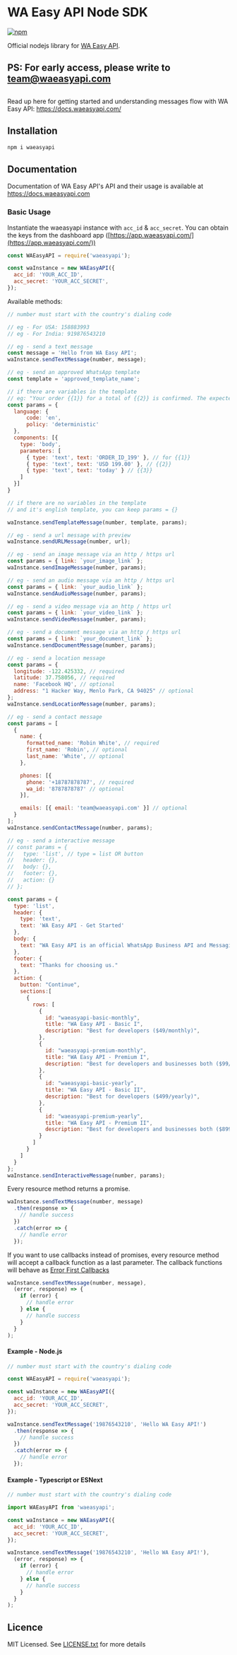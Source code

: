 # WA Easy API Node SDK

[![npm](https://img.shields.io/npm/v/waeasyapi.svg?maxAge=2592000?style=flat-square)](https://www.npmjs.com/package/waeasyapi)

Official nodejs library for [WA Easy API](https://waeasyapi.com/).

## PS: For early access, please write to team@waeasyapi.com
## 

Read up here for getting started and understanding messages flow with WA Easy API: <https://docs.waeasyapi.com/>

## Installation

```bash
npm i waeasyapi
```

## Documentation

Documentation of WA Easy API's API and their usage is available at <https://docs.waeasyapi.com>

### Basic Usage

Instantiate the waeasyapi instance with `acc_id` & `acc_secret`. You can obtain the keys from the dashboard app ([https://app.waeasyapi.com/](https://app.waeasyapi.com/))

```js
const WAEasyAPI = require('waeasyapi');

const waInstance = new WAEasyAPI({
  acc_id: 'YOUR_ACC_ID',
  acc_secret: 'YOUR_ACC_SECRET',
});
```

Available methods:

```js
// number must start with the country's dialing code

// eg - For USA: 158883993
// eg - For India: 919876543210

// eg - send a text message
const message = 'Hello from WA Easy API';
waInstance.sendTextMessage(number, message);

```

```js
// eg - send an approved WhatsApp template
const template = 'approved_template_name';

// if there are variables in the template
// eg: "Your order {{1}} for a total of {{2}} is confirmed. The expected delivery is {{3}}."
const params = {
  language: {
      code: 'en',
      policy: 'deterministic'
  },
  components: [{
    type: 'body',
    parameters: [
      { type: 'text', text: 'ORDER_ID_199' }, // for {{1}}
      { type: 'text', text: 'USD 199.00' }, // {{2}}
      { type: 'text', text: 'today' } // {{3}}
    ]
  }]
}

// if there are no variables in the template 
// and it's english template, you can keep params = {}

waInstance.sendTemplateMessage(number, template, params);
```

```js
// eg - send a url message with preview
waInstance.sendURLMessage(number, url);

// eg - send an image message via an http / https url
const params = { link: `your_image_link` };
waInstance.sendImageMessage(number, params);

// eg - send an audio message via an http / https url
const params = { link: `your_audio_link` };
waInstance.sendAudioMessage(number, params);

// eg - send a video message via an http / https url
const params = { link: `your_video_link` };
waInstance.sendVideoMessage(number, params);

// eg - send a document message via an http / https url
const params = { link: `your_document_link` };
waInstance.sendDocumentMessage(number, params);
```

```js
// eg - send a location message 
const params = {
  longitude: -122.425332, // required
  latitude: 37.758056, // required
  name: 'Facebook HQ', // optional
  address: "1 Hacker Way, Menlo Park, CA 94025" // optional
};
waInstance.sendLocationMessage(number, params);
```

```js
// eg - send a contact message
const params = [
  {
    name: {
      formatted_name: 'Robin White', // required
      first_name: 'Robin', // optional
      last_name: 'White', // optional
    },

    phones: [{ 
      phone: '+18787878787', // required
      wa_id: '8787878787' // optional
    }],

    emails: [{ email: 'team@waeasyapi.com' }] // optional
  }
];
waInstance.sendContactMessage(number, params);
```

```js
// eg - send a interactive message 
// const params = {
//   type: 'list', // type = list OR button
//   header: {},
//   body: {},
//   footer: {},
//   action: {}
// };

const params = {
  type: 'list',
  header: {
    type: 'text',
    text: 'WA Easy API - Get Started'
  },
  body: {
    text: "WA Easy API is an official WhatsApp Business API and Messagin Platform."
  },
  footer: {
    text: "Thanks for choosing us."
  },
  action: {
    button: "Continue",
    sections:[
      {
        rows: [
          {
            id: "waeasyapi-basic-monthly",
            title: "WA Easy API - Basic I",
            description: "Best for developers ($49/monthly)",           
          },
          {
            id: "waeasyapi-premium-monthly",
            title: "WA Easy API - Premium I",
            description: "Best for developers and businesses both ($99/monthly)",           
          },
          {
            id: "waeasyapi-basic-yearly",
            title: "WA Easy API - Basic II",
            description: "Best for developers ($499/yearly)",           
          },
          {
            id: "waeasyapi-premium-yearly",
            title: "WA Easy API - Premium II",
            description: "Best for developers and businesses both ($899/yearly)",           
          }
        ]
      }
    ]
  }
};
waInstance.sendInteractiveMessage(number, params);
```

Every resource method returns a promise.

```js
waInstance.sendTextMessage(number, message)
  .then(response => {
    // handle success
  })
  .catch(error => {
    // handle error
  });
```

If you want to use callbacks instead of promises, every resource method will accept a callback function as a last parameter. The callback functions will behave as [Error First Callbacks ](http://fredkschott.com/post/2014/03/understanding-error-first-callbacks-in-node-js/)

```js
waInstance.sendTextMessage(number, message),
  (error, response) => {
    if (error) {
      // handle error
    } else {
      // handle success
    }
  }
);
```

#### Example - Node.js

```js
// number must start with the country's dialing code

const WAEasyAPI = require('waeasyapi');

const waInstance = new WAEasyAPI({
  acc_id: 'YOUR_ACC_ID',
  acc_secret: 'YOUR_ACC_SECRET',
});

waInstance.sendTextMessage('19876543210', 'Hello WA Easy API!')
  .then(response => {
    // handle success
  })
  .catch(error => {
    // handle error
  });
```

#### Example - Typescript or ESNext

```js
// number must start with the country's dialing code

import WAEasyAPI from 'waeasyapi';

const waInstance = new WAEasyAPI({
  acc_id: 'YOUR_ACC_ID',
  acc_secret: 'YOUR_ACC_SECRET',
});

waInstance.sendTextMessage('19876543210', 'Hello WA Easy API!'),
  (error, response) => {
    if (error) {
      // handle error
    } else {
      // handle success
    }
  }
);
```

## Licence

MIT Licensed. See [LICENSE.txt](LICENSE.txt) for more details
